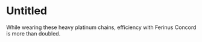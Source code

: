 # Untitled

While wearing these heavy platinum chains, efficiency with Ferinus Concord is more than doubled.